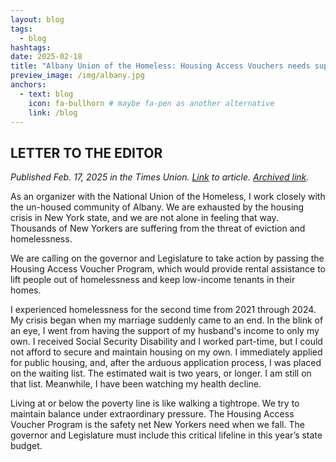 ```yaml
---
layout: blog
tags:
  - blog
hashtags:
date: 2025-02-18
title: "Albany Union of the Homeless: Housing Access Vouchers needs support of governor and Legislature"
preview_image: /img/albany.jpg
anchors:
  - text: blog
    icon: fa-bullhorn # maybe fa-pen as another alternative
    link: /blog
---
```


## LETTER TO THE EDITOR

*Published Feb. 17, 2025 in the Times Union. 
[Link](https://www.timesunion.com/opinion/article/letters-20158526.php) to article. 
[Archived link](https://web.archive.org/web/20250219023236/https://www.timesunion.com/opinion/article/letters-20158526.php).*


As an organizer with the National Union of the Homeless, I work closely with the un-housed community of Albany. We are exhausted by the housing crisis in New York state, and we are not alone in feeling that way. Thousands of New Yorkers are suffering from the threat of eviction and homelessness.

We are calling on the governor and Legislature to take action by passing the Housing Access Voucher Program, which would provide rental assistance to lift people out of homelessness and keep low-income tenants in their homes.

I experienced homelessness for the second time from 2021 through 2024. My crisis began when my marriage suddenly came to an end. In the blink of an eye, I went from having the support of my husband's income to only my own. I received Social Security Disability and I worked part-time, but I could not afford to secure and maintain housing on my own. I immediately applied for public housing, and, after the arduous application process, I was placed on the waiting list. The estimated wait is two years, or longer. I am still on that list. Meanwhile, I have been watching my health decline.

Living at or below the poverty line is like walking a tightrope. We try to maintain balance under extraordinary pressure. The Housing Access Voucher Program is the safety net New Yorkers need when we fall. The governor and Legislature must include this critical lifeline in this year’s state budget.





